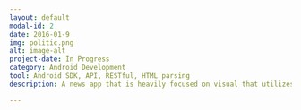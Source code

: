 ```yaml
---
layout: default
modal-id: 2
date: 2016-01-9
img: politic.png
alt: image-alt
project-date: In Progress
category: Android Development
tool: Android SDK, API, RESTful, HTML parsing
description: A news app that is heavily focused on visual that utilizes the Vice API to get the latest news on Vice.com. The app also create customized feed based on users' favorite topics. <a href="https://github.com/joelimyx/project-3"><img src="https://s-media-cache-ak0.pinimg.com/736x/2c/b6/70/2cb670b6ddd8922a1c1b2fee4f6f758c.jpg" height=100px/></a>

---
```


